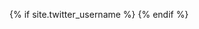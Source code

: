 

<!-- Twitter card markup -->
{% if site.twitter_username %}
<meta name="twitter:card"        content="summary" />
<meta name="twitter:site"        content="{{site.twitter_username}}" />
<meta name="twitter:title"       content="{{site.title}} - {{page.title}}" />
<meta name="twitter:description" content="{{page.description}}" />
<meta name="twitter:image"       content="{% if page.image %}{{ page.image }}{% else %}{{ site.image }}{% endif %}" />
<meta name="twitter:creator" 	 content="@ {{site.twitter_username}}">
{% endif %}

<!-- Schema.org markup for Google+ -->
<meta itemprop="name"             content="{{site.title}}">
<meta itemprop="description"      content="{{page.description}}">
<meta itemprop="image"            content="{% if page.image %}{{ page.image }}{% else %}{{ site.image }}{% endif %}">

<!-- Open Graph data -->
<meta property="og:title"               content="{{site.title}}"/>
<meta property="og:description"         content="{{page.description}}"/>
<meta property="og:type"                content="article"/>
<meta property="og:url"                 content="{{ page.url | replace:'index.html','' | prepend: site.baseurl | prepend: site.url }}"/>
<meta property="og:image"               content="{% if page.image %}{{ page.image }}{% else %}{{ site.image }}{% endif %}" />
<meta property="og:site_name"           content="{{site.title}} - {{page.title}}" />
<meta property="article:published_time" content="{{page.date}}"    />
<!-- <meta property="article:modified_time"  content="2013-09-16T19:08:47+01:00"    />
<meta property="article:section"        content="Article Section" />
<meta property="article:tag"            content="Article Tag"     /> -->

<!-- <meta property="fb:admins"              content="architecturebvn"  /> TODO: understand this --><!-- 1522938594658821 -->